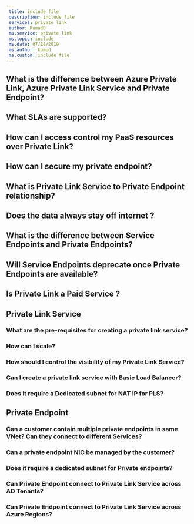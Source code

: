 ```yaml
---
 title: include file
 description: include file
 services: private link
 author: KumudD
 ms.service: private link
 ms.topic: include
 ms.date: 07/18/2019
 ms.author: kumud
 ms.custom: include file
---
```


## What is the difference between Azure Private Link, Azure Private Link Service and Private Endpoint? 
 
## What SLAs are supported? 
 
## How can I access control my PaaS resources over Private Link? 
 
## How can I secure my private endpoint? 
 
## What is Private Link Service to Private Endpoint relationship? 
 
## Does the data always stay off internet ? 
 
## What is the difference between Service Endpoints and Private Endpoints? 
 
## Will Service Endpoints deprecate once Private Endpoints are available? 
 
## Is Private Link a Paid Service ? 
 
 
## Private Link Service 
 
### What are the pre-requisites for creating a private link service? 
 
### How can I scale? 
 
### How should I control the visibility of my Private Link Service? 
 
### Can I create a private link service with Basic Load Balancer? 
### Does it require a Dedicated subnet for NAT IP for PLS? 
 
## Private Endpoint 
 
### Can a customer contain multiple private endpoints in same VNet? Can they connect to different Services? 
### Can a private endpoint NIC be managed by the customer? 
### Does it require a dedicated subnet for Private endpoints? 
### Can Private Endpoint connect to Private Link Service across AD Tenants? 
### Can Private Endpoint connect to Private Link Service across Azure Regions? 
